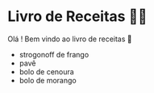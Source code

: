 # Livro de Receitas :man_cook:

Olá ! Bem vindo ao livro de receitas :wave:

- strogonoff de frango
- pavê
- bolo de cenoura
- bolo de morango



